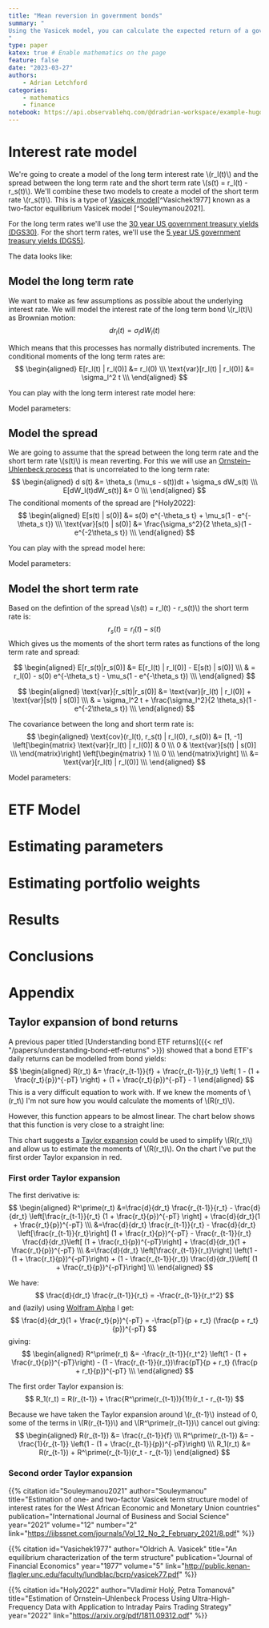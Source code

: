 ```yaml
---
title: "Mean reversion in government bonds"
summary: "
Using the Vasicek model, you can calculate the expected return of a government bond spread. Furthermore, you can calculate the expected value of trading a yield curve inversion with ETFs.
"
type: paper
katex: true # Enable mathematics on the page
feature: false
date: "2023-03-27"
authors:
    - Adrian Letchford
categories:
    - mathematics
    - finance
notebook: https://api.observablehq.com/@dradrian-workspace/example-hugo-integration.js?v=3
---
```


# Interest rate model

We're going to create a model of the long term interest rate \\(r_l(t)\\) and the spread between the long term rate and the short term rate \\(s(t) = r_l(t) - r_s(t)\\). We'll combine these two models to create a model of the short term rate \\(r_s(t)\\). This is a type of [Vasicek model](https://en.wikipedia.org/wiki/Vasicek_model)[^Vasichek1977] known as a two-factor equilibrium Vasicek model [^Souleymanou2021].

For the long term rates we'll use the [30 year US government treasury yields (DGS30)](https://fred.stlouisfed.org/series/DGS30). For the short term rates, we'll use the [5 year US government treasury yields (DGS5)](https://fred.stlouisfed.org/series/DGS5).

The data looks like:
<cell id="rates_plot"></cell>

## Model the long term rate

We want to make as few assumptions as possible about the underlying interest rate. We will model the interest rate of the long term bond \\(r_l(t)\\) as Brownian motion:
$$
d r_l(t) = \sigma_l dW_l(t)
$$

Which means that this processes has normally distributed increments. The conditional moments of the long term rates are:
$$
\begin{aligned}
E[r_l(t) | r_l(0)] &= r_l(0) \\\
\text{var}[r_l(t) | r_l(0)] &= \sigma_l^2 t \\\
\end{aligned}
$$

You can play with the long term interest rate model here:

<cell id="long_rate_model_plot"></cell>

Model parameters:

<cell id="viewof_long_sigma"></cell>
<cell id="viewof_position"></cell>

## Model the spread

We are going to assume that the spread between the long term rate and the short term rate \\(s(t)\\) is mean reverting. For this we will use an [Ornstein–Uhlenbeck process](https://en.wikipedia.org/wiki/Ornstein%E2%80%93Uhlenbeck_process) that is uncorrelated to the long term rate:
$$
\begin{aligned}
d s(t) &= \theta_s (\mu_s - s(t))dt + \sigma_s dW_s(t) \\\
E[dW_l(t)dW_s(t)] &= 0 \\\
\end{aligned}
$$
The conditional moments of the spread are [^Holy2022]:
$$
\begin{aligned}
E[s(t) | s(0)] &= s(0) e^{-\theta_s t} + \mu_s(1 - e^{-\theta_s t}) \\\
\text{var}[s(t) | s(0)] &= \frac{\sigma_s^2}{2 \theta_s}(1 - e^{-2\theta_s t}) \\\
\end{aligned}
$$

You can play with the spread model here:

<cell id="spread_model_plot"></cell>

Model parameters:

<cell id="viewof_spread_mean"></cell>
<cell id="viewof_spread_speed"></cell>
<cell id="viewof_spread_std"></cell>
<cell id="viewof_position_2"></cell>

## Model the short term rate

Based on the defintion of the spread \\(s(t) = r_l(t) - r_s(t)\\) the short term rate is:
$$
r_s(t) = r_l(t) - s(t)
$$
Which gives us  the moments of the short term rates as functions of the long term rate and spread:

$$
\begin{aligned}
E[r_s(t)|r_s(0)] &= E[r_l(t) | r_l(0)] - E[s(t) | s(0)] \\\
& = r_l(0) - s(0) e^{-\theta_s t} - \mu_s(1 - e^{-\theta_s t}) \\\
\end{aligned}
$$

$$
\begin{aligned}
\text{var}[r_s(t)|r_s(0)] &= \text{var}[r_l(t) | r_l(0)] + \text{var}[s(t) | s(0)] \\\
& = \sigma_l^2 t + \frac{\sigma_l^2}{2 \theta_s}(1 - e^{-2\theta_s t}) \\\
\end{aligned}
$$

The covariance between the long and short term rate is:
$$
\begin{aligned}
\text{cov}(r_l(t), r_s(t) | r_l(0), r_s(0)) &= 
[1, -1]
\left[\begin{matrix}
\text{var}[r_l(t) | r_l(0)] & 0 \\\
0 & \text{var}[s(t) | s(0)] \\\
\end{matrix}\right]
\left[\begin{matrix}
1 \\\
0 \\\
\end{matrix}\right] \\\
&= \text{var}[r_l(t) | r_l(0)] \\\
\end{aligned}
$$


<cell id="long_short_rate_model_plot"></cell>

Model parameters:

<cell id="viewof_long_sigma_2"></cell>
<cell id="viewof_spread_mean_2"></cell>
<cell id="viewof_spread_speed_2"></cell>
<cell id="viewof_spread_std_2"></cell>
<cell id="viewof_position_3"></cell>


# ETF Model

# Estimating parameters

# Estimating portfolio weights

# Results

# Conclusions

# Appendix
## Taylor expansion of bond returns

A previous paper titled [Understanding bond ETF returns]({{< ref "/papers/understanding-bond-etf-returns" >}}) showed that a bond ETF's daily returns can be modelled from bond yields:
$$
\begin{aligned}
R(r_t)  &= \frac{r_{t-1}}{f} + \frac{r_{t-1}}{r_t} \left( 1 - (1 + \frac{r_t}{p})^{-pT} \right) + (1 + \frac{r_t}{p})^{-pT} - 1
\end{aligned}
$$
This is a very difficult equation to work with. If we knew the moments of \\(r_t\\) I'm not sure how you would calculate the moments of \\(R(r_t)\\).

However, this function appears to be almost linear. The chart below shows that this function is very close to a straight line:

<cell id="etf_return_plot"></cell>

This chart suggests a [Taylor expansion](https://en.wikipedia.org/wiki/Taylor_series) could be used to simplify \\(R(r_t)\\) and allow us to estimate the moments of \\(R(r_t)\\). On the chart I've put the first order Taylor expansion in red.

### First order Taylor expansion

The first derivative is:
$$
\begin{aligned}
R^\prime(r_t) &=\frac{d}{dr_t} \frac{r_{t-1}}{r_t} - \frac{d}{dr_t} \left[\frac{r_{t-1}}{r_t} (1 + \frac{r_t}{p})^{-pT} \right] + \frac{d}{dr_t}(1 + \frac{r_t}{p})^{-pT} \\\
&=\frac{d}{dr_t} \frac{r_{t-1}}{r_t} - \frac{d}{dr_t} \left[\frac{r_{t-1}}{r_t}\right] (1 + \frac{r_t}{p})^{-pT} -  \frac{r_{t-1}}{r_t} \frac{d}{dr_t}\left[ (1 + \frac{r_t}{p})^{-pT}\right]  + \frac{d}{dr_t}(1 + \frac{r_t}{p})^{-pT} \\\
&=\frac{d}{dr_t} \left[\frac{r_{t-1}}{r_t}\right] \left(1 - (1 + \frac{r_t}{p})^{-pT}\right) + (1 -  \frac{r_{t-1}}{r_t}) \frac{d}{dr_t}\left[ (1 + \frac{r_t}{p})^{-pT}\right] \\\
\end{aligned}
$$

We have:
$$
\frac{d}{dr_t} \frac{r_{t-1}}{r_t} = -\frac{r_{t-1}}{r_t^2}
$$
and (lazily) using [Wolfram Alpha](https://www.wolframalpha.com/input?i=%281+%2B+x%2Fa%29%5E%28-c%29) I get:
$$
\frac{d}{dr_t}(1 + \frac{r_t}{p})^{-pT} = -\frac{pT}{p + r_t} (\frac{p + r_t}{p})^{-pT}
$$
giving:
$$
\begin{aligned}
R^\prime(r_t) &= -\frac{r_{t-1}}{r_t^2} \left(1 - (1 + \frac{r_t}{p})^{-pT}\right) - (1 -  \frac{r_{t-1}}{r_t})\frac{pT}{p + r_t} (\frac{p + r_t}{p})^{-pT} \\\
\end{aligned}
$$


The first order Taylor expansion is:
$$
R_1(r_t) = R(r_{t-1}) + \frac{R^\prime(r_{t-1})}{1!}(r_t - r_{t-1})
$$

Because we have taken the Taylor expansion around \\(r_{t-1}\\) instead of 0, some of the terms in \\(R(r_{t-1})\\) and \\(R^\prime(r_{t-1})\\) cancel out giving:
$$
\begin{aligned}
R(r_{t-1})  &= \frac{r_{t-1}}{f}  \\\
R^\prime(r_{t-1}) &= -\frac{1}{r_{t-1}} \left(1 - (1 + \frac{r_{t-1}}{p})^{-pT}\right) \\\
R_1(r_t) &= R(r_{t-1}) + R^\prime(r_{t-1})(r_t - r_{t-1})
\end{aligned}
$$

### Second order Taylor expansion




{{% citation
    id="Souleymanou2021"
    author="Souleymanou"
    title="Estimation of one- and two-factor Vasicek term structure model of interest rates for the West African Economic and Monetary Union countries"
    publication="International Journal of Business and Social Science"
    year="2021"
    volume="12"
    number="2"
    link="https://ijbssnet.com/journals/Vol_12_No_2_February_2021/8.pdf"
%}}


{{% citation
    id="Vasichek1977"
    author="Oldrich A. Vasicek"
    title="An equilibrium characterization of the term structure"
    publication="Journal of Financial Economics"
    year="1977"
    volume="5"
    link="http://public.kenan-flagler.unc.edu/faculty/lundblac/bcrp/vasicek77.pdf"
%}}

{{% citation
    id="Holy2022"
    author="Vladimír Holý, Petra Tomanová"
    title="Estimation of Ornstein–Uhlenbeck Process Using Ultra-High-Frequency Data with Application to Intraday Pairs Trading Strategy"
    year="2022"
    link="https://arxiv.org/pdf/1811.09312.pdf"
%}}
